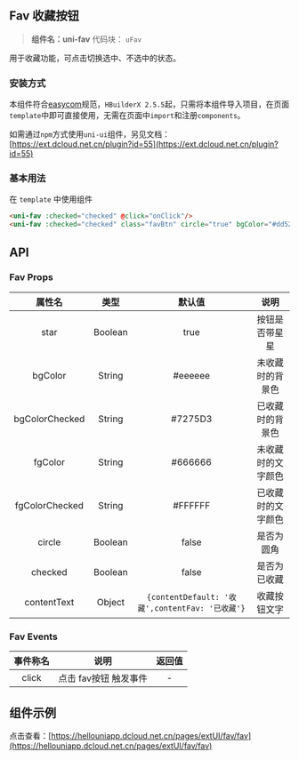 

## Fav 收藏按钮
> **组件名：uni-fav**
> 代码块： `uFav`


用于收藏功能，可点击切换选中、不选中的状态。

### 安装方式

本组件符合[easycom](https://uniapp.dcloud.io/collocation/pages?id=easycom)规范，`HBuilderX 2.5.5`起，只需将本组件导入项目，在页面`template`中即可直接使用，无需在页面中`import`和注册`components`。

如需通过`npm`方式使用`uni-ui`组件，另见文档：[https://ext.dcloud.net.cn/plugin?id=55](https://ext.dcloud.net.cn/plugin?id=55)

### 基本用法

在 ``template`` 中使用组件

```html
<uni-fav :checked="checked" @click="onClick"/>
<uni-fav :checked="checked" class="favBtn" circle="true" bgColor="#dd524d" bgColorChecked="#7275D3" @click="onClick"/>
```

## API

### Fav Props

|属性名				|类型	|默认值												|说明				|
|:-:				|:-:	|:-:												|:-:				|
|star				|Boolean|true												|按钮是否带星星		|
|bgColor			|String	|#eeeeee											|未收藏时的背景色	|
|bgColorChecked	|String	|#7275D3											|已收藏时的背景色	|
|fgColor			|String	|#666666											|未收藏时的文字颜色	|
|fgColorChecked	|String	|#FFFFFF											|已收藏时的文字颜色	|
|circle				|Boolean|false												|是否为圆角			|
|checked			|Boolean|false												|是否为已收藏		|
|contentText		|Object	|```{contentDefault: '收藏',contentFav: '已收藏'}```|收藏按钮文字		|


### Fav Events

|事件称名	|说明					|返回值	|
|:-:		|:-:					|:-:	|
|click		|点击 fav按钮 触发事件	|-		|


## 组件示例

点击查看：[https://hellouniapp.dcloud.net.cn/pages/extUI/fav/fav](https://hellouniapp.dcloud.net.cn/pages/extUI/fav/fav)